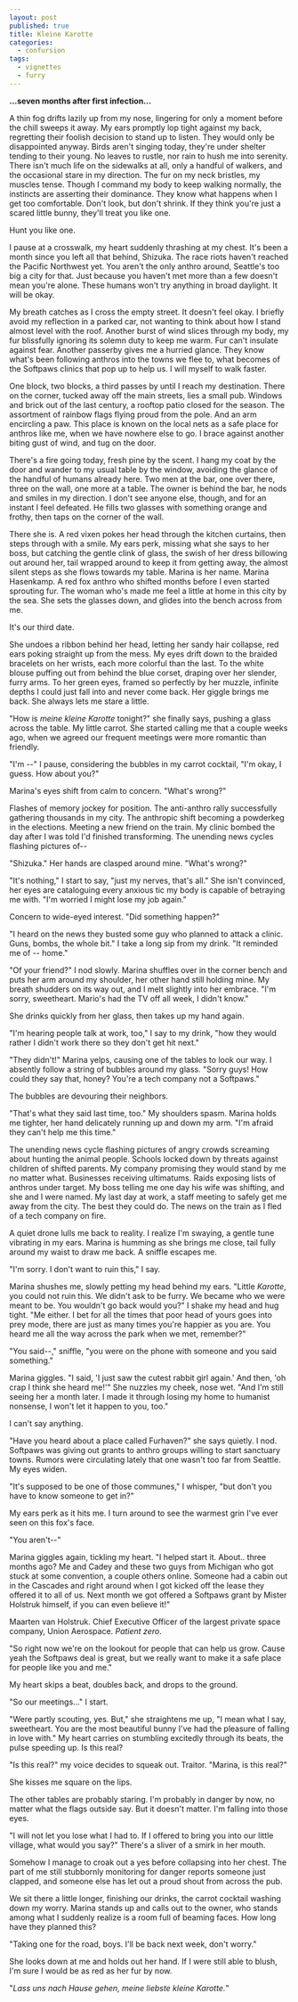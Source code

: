 ```yaml
---
layout: post
published: true
title: Kleine Karotte
categories:
  - confursion
tags:
  - vignettes
  - furry
---
```


**...seven months after first infection...**

A thin fog drifts lazily up from my nose, lingering for only a moment before the
chill sweeps it away. My ears promptly lop tight against my back, regretting
their foolish decision to stand up to listen. They would only be disappointed
anyway. Birds aren't singing today, they're under shelter tending to their
young. No leaves to rustle, nor rain to hush me into serenity. There isn't much
life on the sidewalks at all, only a handful of walkers, and the occasional
stare in my direction. The fur on my neck bristles, my muscles tense. Though I
command my body to keep walking normally, the instincts are asserting their
dominance. They know what happens when I get too comfortable. Don't look, but
don't shrink. If they think you're just a scared little bunny, they'll treat you
like one.

Hunt you like one.

I pause at a crosswalk, my heart suddenly thrashing at my chest. It's been a
month since you left all that behind, Shizuka. The race riots haven't reached
the Pacific Northwest yet. You aren't the only anthro around, Seattle's too big
a city for that. Just because you haven't met more than a few doesn't mean
you're alone. These humans won't try anything in broad daylight. It will be
okay.

My breath catches as I cross the empty street. It doesn't feel okay. I briefly
avoid my reflection in a parked car, not wanting to think about how I stand
almost level with the roof. Another burst of wind slices through my body, my fur
blissfully ignoring its solemn duty to keep me warm. Fur can't insulate against
fear. Another passerby gives me a hurried glance. They know what's been
following anthros into the towns we flee to, what becomes of the Softpaws
clinics that pop up to help us. I will myself to walk faster.

One block, two blocks, a third passes by until I reach my destination. There on
the corner, tucked away off the main streets, lies a small pub. Windows and
brick out of the last century, a rooftop patio closed for the season. The
assortment of rainbow flags flying proud from the pole. And an arm encircling a
paw. This place is known on the local nets as a safe place for anthros like me,
when we have nowhere else to go. I brace against another biting gust of wind,
and tug on the door.

There's a fire going today, fresh pine by the scent. I hang my coat by the door
and wander to my usual table by the window, avoiding the glance of the handful
of humans already here. Two men at the bar, one over there, three on the wall,
one more at a table. The owner is behind the bar, he nods and smiles in my
direction. I don't see anyone else, though, and for an instant I feel defeated.
He fills two glasses with something orange and frothy, then taps on the corner
of the wall.

There she is. A red vixen pokes her head through the kitchen curtains, then
steps through with a smile. My ears perk, missing what she says to her boss, but
catching the gentle clink of glass, the swish of her dress billowing out around
her, tail wrapped around to keep it from getting away, the almost silent steps
as she flows towards my table. Marina is her name. Marina Hasenkamp. A red fox
anthro who shifted months before I even started sprouting fur. The woman who's
made me feel a little at home in this city by the sea. She sets the glasses
down, and glides into the bench across from me.

It's our third date.

She undoes a ribbon behind her head, letting her sandy hair collapse, red ears
poking straight up from the mess. My eyes drift down to the braided bracelets on
her wrists, each more colorful than the last. To the white blouse puffing out
from behind the blue corset, draping over her slender, furry arms. To her green
eyes, framed so perfectly by her muzzle, infinite depths I could just fall into
and never come back. Her giggle brings me back. She always lets me stare a
little.

"How is *meine kleine Karotte* tonight?" she finally says, pushing a glass
across the table. My little carrot. She started calling me that a couple weeks
ago, when we agreed our frequent meetings were more romantic than friendly.

"I'm --" I pause, considering the bubbles in my carrot cocktail, "I'm okay, I
guess. How about you?"

Marina's eyes shift from calm to concern. "What's wrong?"

Flashes of memory jockey for position. The anti-anthro rally successfully
gathering thousands in my city. The anthropic shift becoming a powderkeg in the
elections. Meeting a new friend on the train. My clinic bombed the day after I
was told I'd finished transforming. The unending news cycles flashing pictures
of--

"Shizuka." Her hands are clasped around mine. "What's wrong?"

"It's nothing," I start to say, "just my nerves, that's all." She isn't
convinced, her eyes are cataloguing every anxious tic my body is capable of
betraying me with. "I'm worried I might lose my job again."

Concern to wide-eyed interest. "Did something happen?"

"I heard on the news they busted some guy who planned to attack a clinic. Guns,
bombs, the whole bit." I take a long sip from my drink. "It reminded me of --
home."

"Of your friend?" I nod slowly. Marina shuffles over in the corner bench and
puts her arm around my shoulder, her other hand still holding mine. My breath
shudders on its way out, and I melt slightly into her embrace. "I'm sorry,
sweetheart. Mario's had the TV off all week, I didn't know."

She drinks quickly from her glass, then takes up my hand again.

"I'm hearing people talk at work, too," I say to my drink, "how they would
rather I didn't work there so they don't get hit next."

"They didn't!" Marina yelps, causing one of the tables to look our way. I
absently follow a string of bubbles around my glass. "Sorry guys! How could they
say that, honey? You're a tech company not a Softpaws."

The bubbles are devouring their neighbors.

"That's what they said last time, too." My shoulders spasm. Marina holds me
tighter, her hand delicately running up and down my arm. "I'm afraid they can't
help me this time."

The unending news cycle flashing pictures of angry crowds screaming about
hunting the animal people. Schools locked down by threats against children of
shifted parents. My company promising they would stand by me no matter what.
Businesses receiving ultimatums. Raids exposing lists of anthros under target.
My boss telling me one day his wife was shifting, and she and I were named. My
last day at work, a staff meeting to safely get me away from the city. The best
they could do. The news on the train as I fled of a tech company on fire.

A quiet drone lulls me back to reality. I realize I'm swaying, a gentle tune
vibrating in my ears. Marina is humming as she brings me close, tail fully
around my waist to draw me back. A sniffle escapes me.

"I'm sorry. I don't want to ruin this," I say.

Marina shushes me, slowly petting my head behind my ears. "Little *Karotte*, you
could not ruin this. We didn't ask to be furry. We became who we were meant to
be. You wouldn't go back would you?" I shake my head and hug tight. "Me either.
I bet for all the times that poor head of yours goes into prey mode, there are
just as many times you're happier as you are. You heard me all the way across
the park when we met, remember?" 

"You said--," sniffle, "you were on the phone with someone and you said
something."

Marina giggles. "I said, 'I just saw the cutest rabbit girl again.' And then,
'oh crap I think she heard me!'" She nuzzles my cheek, nose wet. "And I'm still
seeing her a month later. I made it through losing my home to humanist nonsense,
I won't let it happen to you, too."

I can't say anything.

"Have you heard about a place called Furhaven?" she says quietly. I nod.
Softpaws was giving out grants to anthro groups willing to start sanctuary
towns. Rumors were circulating lately that one wasn't too far from Seattle. My
eyes widen.

"It's supposed to be one of those communes," I whisper, "but don't you have to
know someone to get in?"

My ears perk as it hits me. I turn around to see the warmest grin I've ever seen
on this fox's face.

"You aren't--"

Marina giggles again, tickling my heart. "I helped start it. About.. three
months ago? Me and Cadey and these two guys from Michigan who got stuck at some
convention, a couple others online. Someone had a cabin out in the Cascades and
right around when I got kicked off the lease they offered it to all of us. Next
month we got offered a Softpaws grant by Mister Holstruk himself, if you can
even believe it!"

Maarten van Holstruk. Chief Executive Officer of the largest private space
company, Union Aerospace. *Patient zero*.

"So right now we're on the lookout for people that can help us grow. Cause yeah
the Softpaws deal is great, but we really want to make it a safe place for
people like you and me."

My heart skips a beat, doubles back, and drops to the ground.

"So our meetings..." I start.

"Were partly scouting, yes. But," she straightens me up, "I mean what I say,
sweetheart. You are the most beautiful bunny I've had the pleasure of falling in
love with." My heart carries on stumbling excitedly through its beats, the pulse
speeding up. Is this real?

"Is this real?" my voice decides to squeak out. Traitor. "Marina, is this real?"

She kisses me square on the lips.

The other tables are probably staring. I'm probably in danger by now, no matter
what the flags outside say. But it doesn't matter. I'm falling into those eyes.

"I will not let you lose what I had to. If I offered to bring you into our
little village, what would you say?" There's a sliver of a smirk in her mouth.

Somehow I manage to croak out a yes before collapsing into her chest. The part
of me still stubbornly monitoring for danger reports someone just clapped, and
someone else has let out a proud shout from across the pub.

We sit there a little longer, finishing our drinks, the carrot cocktail washing
down my worry. Marina stands up and calls out to the owner, who stands among
what I suddenly realize is a room full of beaming faces. How long have they
planned this?

"Taking one for the road, boys. I'll be back next week, don't worry."

She looks down at me and holds out her hand. If I were still able to blush, I'm
sure I would be as red as her fur by now.

"*Lass uns nach Hause gehen, meine liebste kleine Karotte.*"
